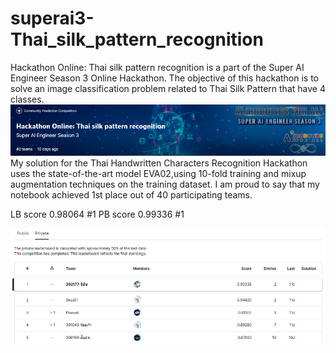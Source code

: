# superai3-Thai_silk_pattern_recognition

Hackathon Online: Thai silk pattern recognition is a part of the Super AI Engineer Season 3 Online Hackathon. The objective of this hackathon is to solve an image classification problem related to Thai Silk Pattern that have 4 classes.
<br/>
![alt text](head.png)
My solution for the Thai Handwritten Characters Recognition Hackathon uses the state-of-the-art model EVA02,using 10-fold training and mixup augmentation techniques on the training dataset. I am proud to say that my notebook achieved 1st place out of 40 participating teams.
<br/>



LB score 0.98064 #1
PB score 0.99336 #1
<br/>

![alt text](board.png)


